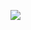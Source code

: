 ![](http://b319.photo.store.qq.com/psb?/V12VwI1z1sfEhq/GuPgaf2yioA3sBwzzubWyXIZyooHhk3Ed9vN*L46ub8!/b/dD8BAAAAAAAA&bo=oAU4BKAFOAQRBzA!&rf=viewer_4)
